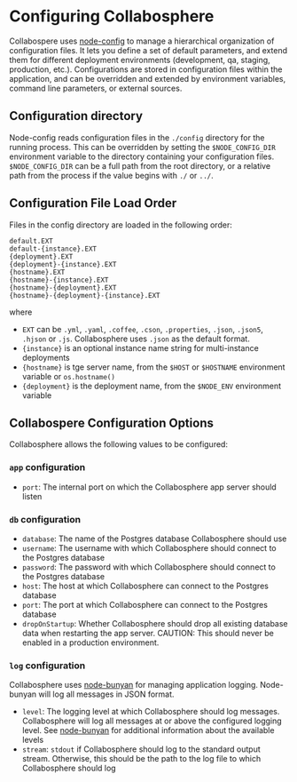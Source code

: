 # Configuring Collabosphere

Collabospere uses [node-config](https://github.com/lorenwest/node-config) to manage a hierarchical organization of configuration files.
It lets you define a set of default parameters, and extend them for different deployment environments (development, qa, staging, production, etc.).
Configurations are stored in configuration files within the application, and can be overridden and extended by environment variables, command line parameters, or external sources.

## Configuration directory

Node-config reads configuration files in the `./config` directory for the running process. This can be overridden by setting the `$NODE_CONFIG_DIR` environment variable to the directory containing your configuration files.
`$NODE_CONFIG_DIR` can be a full path from the root directory, or a relative path from the process if the value begins with `./` or `../`.

## Configuration File Load Order

Files in the config directory are loaded in the following order:

```
default.EXT
default-{instance}.EXT
{deployment}.EXT
{deployment}-{instance}.EXT
{hostname}.EXT
{hostname}-{instance}.EXT
{hostname}-{deployment}.EXT
{hostname}-{deployment}-{instance}.EXT
```

where

- `EXT` can be `.yml`, `.yaml`, `.coffee`, `.cson`, `.properties`, `.json`, `.json5`, `.hjson` or `.js`. Collabosphere uses `.json` as the default format.
- `{instance}` is an optional instance name string for multi-instance deployments
- `{hostname}` is tge server name, from the `$HOST` or `$HOSTNAME` environment variable or `os.hostname()`
- `{deployment}` is the deployment name, from the `$NODE_ENV` environment variable

## Collabospere Configuration Options

Collabosphere allows the following values to be configured:

### `app` configuration

- `port`: The internal port on which the Collabosphere app server should listen

### `db` configuration

- `database`: The name of the Postgres database Collabosphere should use
- `username`: The username with which Collabosphere should connect to the Postgres database
- `password`: The password with which Collabosphere should connect to the Postgres database
- `host`: The host at which Collabosphere can connect to the Postgres database
- `port`: The port at which Collabosphere can connect to the Postgres database
- `dropOnStartup`: Whether Collabosphere should drop all existing database data when restarting the app server. CAUTION: This should never be enabled in a production environment.

### `log` configuration

Collabosphere uses [node-bunyan](https://github.com/trentm/node-bunyan) for managing application logging. Node-bunyan will log all messages in JSON format.

- `level`: The logging level at which Collabosphere should log messages. Collabosphere will log all messages at or above the configured logging level. See [node-bunyan](https://github.com/trentm/node-bunyan#levels) for additional information about the available levels
- `stream`: `stdout` if Collabosphere should log to the standard output stream. Otherwise, this should be the path to the log file to which Collabosphere should log
